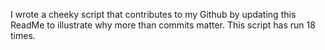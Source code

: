I wrote a cheeky script that contributes to my Github by updating this ReadMe to illustrate why more than commits matter. This script has run 18 times.